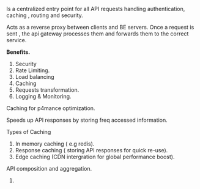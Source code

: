 Is a centralized entry point for all API requests  handling authentication, caching , routing and security.

Acts as a reverse proxy between clients and BE servers.
Once a request is sent , the api gateway processes them and forwards them to the correct service. 

**Benefits.** 

1. Security
2. Rate Limiting.
3. Load balancing
4. Caching
5. Requests transformation.
6. Logging & Monitoring.

Caching for p4mance optimization. 

Speeds up API responses by storing freq accessed information. 

Types of Caching 

1. In memory caching ( e.g redis).
2. Response caching ( storing API responses for quick re-use).
3. Edge caching (CDN intergration for global performance boost).

API composition and aggregation. 

1.
